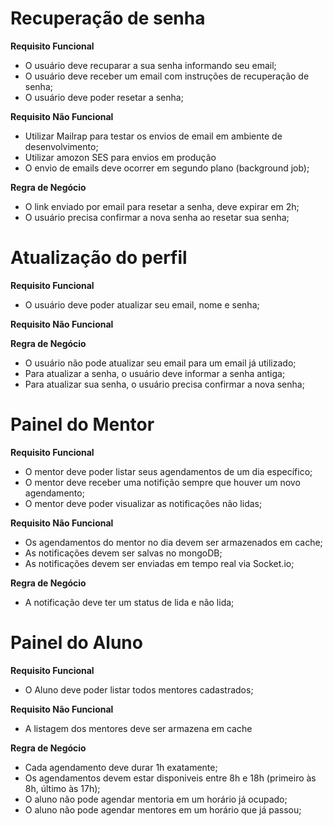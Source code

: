 # Recuperação de senha

**Requisito Funcional**

- O usuário deve recuparar a sua senha informando seu email;
- O usuário deve receber um email com instruções de recuperação de senha;
- O usuário deve poder resetar a senha;

**Requisito Não Funcional**

- Utilizar Mailrap para testar os envios de email em ambiente de desenvolvimento;
- Utilizar amozon SES para envios em produção
- O envio de emails deve ocorrer em segundo plano (background job);

**Regra de Negócio**

- O link enviado por email para resetar a senha, deve expirar em 2h;
- O usuário precisa confirmar a nova senha ao resetar sua senha;

# Atualização do perfil

**Requisito Funcional**

- O usuário deve poder atualizar seu email, nome e senha;

**Requisito Não Funcional**

**Regra de Negócio**

- O usuário não pode atualizar seu email para um email já utilizado;
- Para atualizar a senha, o usuário deve informar a senha antiga;
- Para atualizar sua senha, o usuário precisa confirmar a nova senha;

# Painel do Mentor

**Requisito Funcional**

- O mentor deve poder listar seus agendamentos de um dia específico;
- O mentor deve receber uma notifição sempre que houver um novo agendamento;
- O mentor deve poder visualizar as notificações não lidas;

**Requisito Não Funcional**

- Os agendamentos do mentor no dia devem ser armazenados em cache;
- As notificações devem ser salvas no mongoDB;
- As notificações devem ser enviadas em tempo real via Socket.io;

**Regra de Negócio**

- A notificação deve ter um status de lida e não lida;

# Painel do Aluno

**Requisito Funcional**

- O Aluno deve poder listar todos mentores cadastrados;

**Requisito Não Funcional**

- A listagem dos mentores deve ser armazena em cache

**Regra de Negócio**

- Cada agendamento deve durar 1h exatamente;
- Os agendamentos devem estar disponiveis entre 8h e 18h (primeiro às 8h, último às 17h);
- O aluno não pode agendar mentoria em um horário já ocupado;
- O aluno não pode agendar mentores em um horário que já passou;
